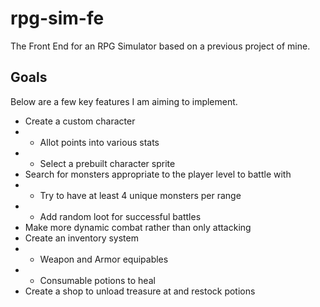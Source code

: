 # rpg-sim-fe
The Front End for an RPG Simulator based on a previous project of mine. 

## Goals
Below are a few key features I am aiming to implement.
- Create a custom character
- - Allot points into various stats
- - Select a prebuilt character sprite
- Search for monsters appropriate to the player level to battle with
- - Try to have at least 4 unique monsters per range
- - Add random loot for successful battles
- Make more dynamic combat rather than only attacking
- Create an inventory system
- - Weapon and Armor equipables
- - Consumable potions to heal
- Create a shop to unload treasure at and restock potions
